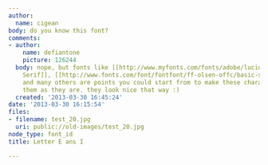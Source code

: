 ```yaml
---
author:
  name: cigean
body: do you know this font?
comments:
- author:
    name: defiantone
    picture: 126244
  body: nope, but fonts like [[http://www.myfonts.com/fonts/adobe/lucida-serif/lucida-bold/|Lucida
    Serif]], [[http://www.fonts.com/font/fontfont/ff-olsen-offc/basic-set|Olsen Offc]]
    and many others are points you could start from to make these characters. or leave
    them as they are. they look nice that way :)
  created: '2013-03-30 16:45:24'
date: '2013-03-30 16:15:54'
files:
- filename: test_20.jpg
  uri: public://old-images/test_20.jpg
node_type: font_id
title: Letter E ans I

---
```

